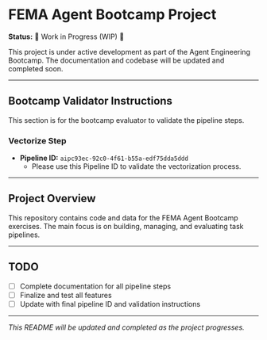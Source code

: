 # FEMA Agent Bootcamp Project

**Status:** 🚧 Work in Progress (WIP) 🚧

This project is under active development as part of the Agent Engineering Bootcamp. The documentation and codebase will be updated and completed soon.

---

## Bootcamp Validator Instructions

This section is for the bootcamp evaluator to validate the pipeline steps.

### Vectorize Step
- **Pipeline ID:** `aipc93ec-92c0-4f61-b55a-edf75dda5ddd`
  - Please use this Pipeline ID to validate the vectorization process.

---

## Project Overview

This repository contains code and data for the FEMA Agent Bootcamp exercises. The main focus is on building, managing, and evaluating task pipelines.

---

## TODO
- [ ] Complete documentation for all pipeline steps
- [ ] Finalize and test all features
- [ ] Update with final pipeline ID and validation instructions

---

*This README will be updated and completed as the project progresses.* 